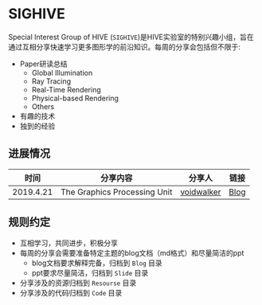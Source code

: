 # SIGHIVE

Special Interest Group of HIVE (`SIGHIVE`)是HIVE实验室的特别兴趣小组，旨在通过互相分享快速学习更多图形学的前沿知识。每周的分享会包括但不限于:

- Paper研读总结
  - Global Illumination
  - Ray Tracing
  - Real-Time Rendering
  - Physical-based Rendering
  - Others
- 有趣的技术
- 独到的经验

## 进展情况

| 时间  | 分享内容  | 分享人 | 链接 |
|---|---|---|---|
| 2019.4.21  |  The Graphics Processing Unit | [voidwalker](https://github.com/xuechao-chen) |  [Blog](Blog/03%20The%20Graphics%20Processing%20Unit.md)  |

## 规则约定
- 互相学习，共同进步，积极分享
- 每周的分享会需要准备特定主题的blog文档（md格式）和尽量简洁的ppt
  - blog文档要求解释完备，归档到 `Blog` 目录
  - ppt要求尽量简洁，归档到 `Slide` 目录
- 分享涉及的资源归档到 `Resourse` 目录
- 分享涉及的代码归档到 `Code` 目录